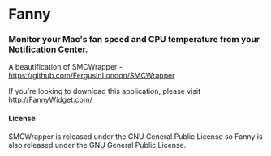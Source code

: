 # Fanny
### Monitor your Mac's fan speed and CPU temperature from your Notification Center.

A beautification of SMCWrapper - https://github.com/FergusInLondon/SMCWrapper

If you're looking to download this application, please visit http://FannyWidget.com/

#### License
SMCWrapper is released under the GNU General Public License so Fanny is also released under the GNU General Public License.
